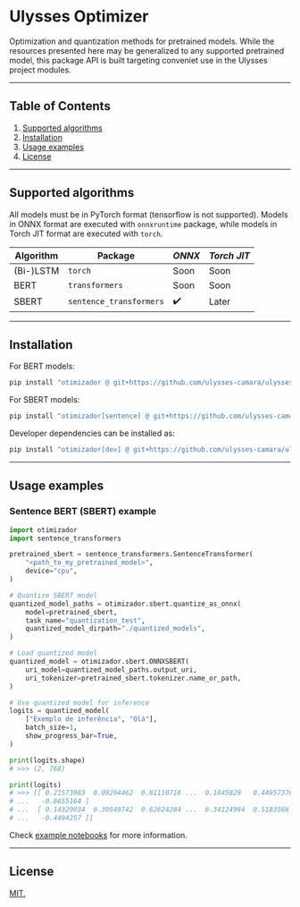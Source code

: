 # Ulysses Optimizer

Optimization and quantization methods for pretrained models. While the resources presented here may be generalized to any supported pretrained model, this package API is built targeting conveniet use in the Ulysses project modules.

---

## Table of Contents
1. [Supported algorithms](#supported-algorithms)
2. [Installation](#installation)
3. [Usage examples](#usage-examples)
4. [License](#license)

---

## Supported algorithms
All models must be in PyTorch format (tensorflow is not supported). Models in ONNX format are executed with `onnxruntime` package, while models in Torch JIT format are executed with `torch`.

| Algorithm | Package | *ONNX* | *Torch JIT* |
| --------- | ------- | ------ | ----------- |
| (Bi-)LSTM | `torch` | Soon  | Soon |
| BERT      | `transformers` | Soon  | Soon |
| SBERT     | `sentence_transformers` | :heavy_check_mark: | Later |

---

## Installation
For BERT models:
```bash
pip install "otimizador @ git+https://github.com/ulysses-camara/ulysses-optimizer"
```

For SBERT models:
```bash
pip install "otimizador[sentence] @ git+https://github.com/ulysses-camara/ulysses-optimizer"
```

Developer dependencies can be installed as:
```bash
pip install "otimizador[dev] @ git+https://github.com/ulysses-camara/ulysses-optimizer"
```

---

## Usage examples

### Sentence BERT (SBERT) example
```python
import otimizador
import sentence_transformers

pretrained_sbert = sentence_transformers.SentenceTransformer(
    "<path_to_my_pretrained_model>",
    device="cpu",
)

# Quantize SBERT model
quantized_model_paths = otimizador.sbert.quantize_as_onnx(
    model=pretrained_sbert,
    task_name="quantization_test",
    quantized_model_dirpath="./quantized_models",
)

# Load quantized model
quantized_model = otimizador.sbert.ONNXSBERT(
    uri_model=quantized_model_paths.output_uri,
    uri_tokenizer=pretrained_sbert.tokenizer.name_or_path,
)

# Use quantized model for inference
logits = quantized_model(
    ["Exemplo de inferência", "Olá"],
    batch_size=1,
    show_progress_bar=True,
)

print(logits.shape)
# >>> (2, 768)

print(logits)
# >>> [[ 0.21573983  0.09294462  0.81110716 ...  0.1845829   0.44957376
# ...   -0.8655164 ]
# ...  [ 0.14329034  0.39949742  0.62624204 ...  0.34124994  0.5183566
# ...   -0.4494257 ]]
```

Check [example notebooks](./notebooks) for more information.

---

## License
[MIT.](./LICENSE)

